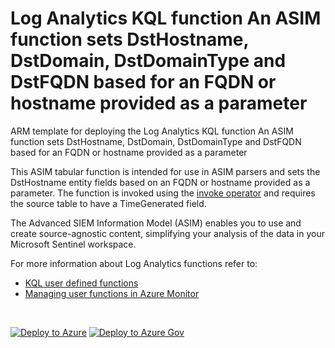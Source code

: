 # Log Analytics KQL function An ASIM function sets DstHostname, DstDomain, DstDomainType and DstFQDN based for an FQDN or hostname provided as a parameter

ARM template for deploying the Log Analytics KQL function An ASIM function sets DstHostname, DstDomain, DstDomainType and DstFQDN based for an FQDN or hostname provided as a parameter

This ASIM tabular function is intended for use in ASIM parsers and sets the DstHostname entity fields based on an FQDN or hostname provided as a parameter. The function is invoked using the [invoke operator](https://docs.microsoft.com/azure/data-explorer/kusto/query/invokeoperator) and requires the source table to have a TimeGenerated field. 


The Advanced SIEM Information Model (ASIM) enables you to use and create source-agnostic content, simplifying your analysis of the data in your Microsoft Sentinel workspace.

For more information about Log Analytics functions refer to:

- [KQL user defined functions](https://docs.microsoft.com/azure/data-explorer/kusto/query/functions/user-defined-functions)
- [Managing user functions in Azure Monitor](https://docs.microsoft.com/azure/azure-monitor/logs/functions)

<br/>

[![Deploy to Azure](https://aka.ms/deploytoazurebutton)](https://portal.azure.com/#create/Microsoft.Template/https%3A%2F%2Fraw.githubusercontent.com%2FAzure%2FAzure-Sentinel%2Fmaster%2FASIM%2FLibrary%2FARM%2FASIM_ResolveDstFQDN%2FASIM_ResolveDstFQDN.json) [![Deploy to Azure Gov](https://aka.ms/deploytoazuregovbutton)](https://portal.azure.us/#create/Microsoft.Template/uri/https%3A%2F%2Fraw.githubusercontent.com%2FAzure%2FAzure-Sentinel%2Fmaster%2FASIM%2FLibrary%2FARM%2FASIM_ResolveDstFQDN%2FASIM_ResolveDstFQDN.json)

